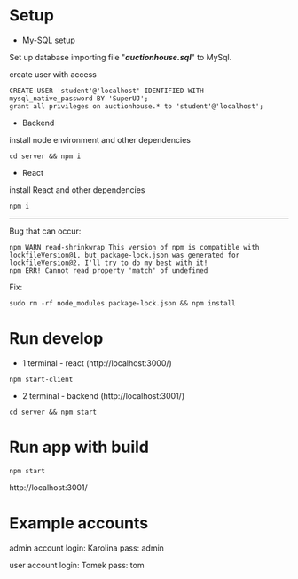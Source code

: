 # Setup

* My-SQL setup

Set up database importing file "***auctionhouse.sql***" to MySql.

create user with access
```
CREATE USER 'student'@'localhost' IDENTIFIED WITH mysql_native_password BY 'SuperUJ';
grant all privileges on auctionhouse.* to 'student'@'localhost';
```

* Backend

install node environment and other dependencies
```
cd server && npm i
```

* React

install React and other dependencies
```
npm i
```
---
Bug that can occur:
```
npm WARN read-shrinkwrap This version of npm is compatible with lockfileVersion@1, but package-lock.json was generated for lockfileVersion@2. I'll try to do my best with it!
npm ERR! Cannot read property 'match' of undefined
```
Fix:
```
sudo rm -rf node_modules package-lock.json && npm install
```

# Run develop

* 1 terminal - react (http://localhost:3000/)
```
npm start-client
```

* 2 terminal - backend (http://localhost:3001/)
```
cd server && npm start
```

# Run app with build
```
npm start
```

http://localhost:3001/

# Example accounts
admin account
login: Karolina
pass: admin

user account
login: Tomek
pass: tom